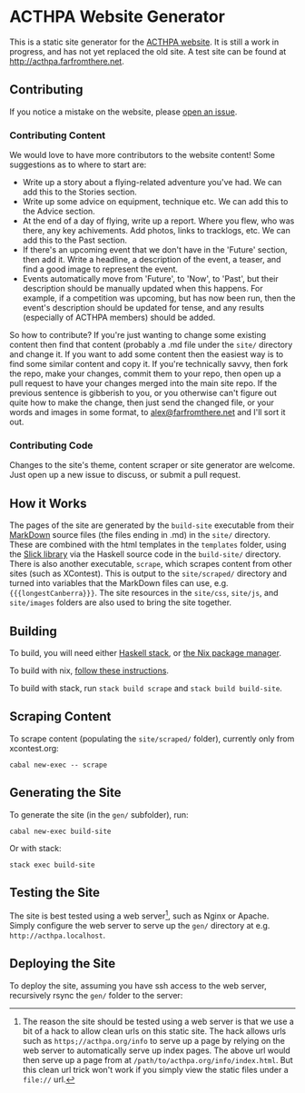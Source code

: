 # ACTHPA Website Generator

This is a static site generator for the [ACTHPA website](http://www.acthpa.org).
It is still a work in progress, and has not yet replaced the old site.
A test site can be found at http://acthpa.farfromthere.net.

## Contributing

If you notice a mistake on the website, please [open an issue](https://github.com/AJChapman/acthpa-website/issues/new).

### Contributing Content

We would love to have more contributors to the website content!
Some suggestions as to where to start are:

- Write up a story about a flying-related adventure you've had. We can add this to the Stories section.
- Write up some advice on equipment, technique etc. We can add this to the Advice section.
- At the end of a day of flying, write up a report. Where you flew, who was there, any key achivements. Add photos, links to tracklogs, etc. We can add this to the Past section.
- If there's an upcoming event that we don't have in the 'Future' section, then add it. Write a headline, a description of the event, a teaser, and find a good image to represent the event.
- Events automatically move from 'Future', to 'Now', to 'Past', but their description should be manually updated when this happens. For example, if a competition was upcoming, but has now been run, then the event's description should be updated for tense, and any results (especially of ACTHPA members) should be added.

So how to contribute?
If you're just wanting to change some existing content then find that content (probably a .md file under the `site/` directory and change it.
If you want to add some content then the easiest way is to find some similar content and copy it.
If you're technically savvy, then fork the repo, make your changes, commit them to your repo, then open up a pull request to have your changes merged into the main site repo.
If the previous sentence is gibberish to you, or you otherwise can't figure out quite how to make the change, then just send the changed file, or your words and images in some format, to alex@farfromthere.net and I'll sort it out.

### Contributing Code

Changes to the site's theme, content scraper or site generator are welcome.
Just open up a new issue to discuss, or submit a pull request.

## How it Works

The pages of the site are generated by the `build-site` executable from their [MarkDown](https://pandoc.org/MANUAL.html#pandocs-markdown) source files (the files ending in .md) in the `site/` directory.
These are combined with the html templates in the `templates` folder, using the [Slick library](https://github.com/ChrisPenner/slick) via the Haskell source code in the `build-site/` directory.
There is also another executable, `scrape`, which scrapes content from other sites (such as XContest).
This is output to the `site/scraped/` directory and turned into variables that the MarkDown files can use, e.g. `{{{longestCanberra}}}`.
The site resources in the `site/css`, `site/js`, and `site/images` folders are also used to bring the site together.

## Building

To build, you will need either [Haskell stack](https://docs.haskellstack.org/en/stable/README/), or [the Nix package manager](https://nixos.org/nix/).

To build with nix, [follow these instructions](README-nix.md).

To build with stack, run `stack build scrape` and `stack build build-site`.

## Scraping Content

To scrape content (populating the `site/scraped/` folder), currently only from xcontest.org:

    cabal new-exec -- scrape

## Generating the Site

To generate the site (in the `gen/` subfolder), run:

    cabal new-exec build-site

Or with stack:

    stack exec build-site

## Testing the Site

The site is best tested using a web server[^cleanurls], such as Nginx or Apache.
Simply configure the web server to serve up the `gen/` directory at e.g. `http://acthpa.localhost`.

## Deploying the Site

To deploy the site, assuming you have ssh access to the web server, recursively rsync the `gen/` folder to the server:

[^cleanurls]: The reason the site should be tested using a web server is that we use a bit of a hack to allow clean urls on this static site. The hack allows urls such as `https;//acthpa.org/info` to serve up a page by relying on the web server to automatically serve up index pages. The above url would then serve up a page from at `/path/to/acthpa.org/info/index.html`. But this clean url trick won't work if you simply view the static files under a `file://` url.
